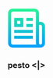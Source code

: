 
 <p align="center">
 <a href="https://github.com/Kirushan-Balakrishnan/pesto/tree/main/nWeather">
    <img src="https://github.com/Kirushan-Balakrishnan/pesto/blob/main/nWeather/assets/logo.png" alt="Logo" width="80" height="80">
  </a>

  <h3 align="center">pesto <|></h3>
  
  </p>
